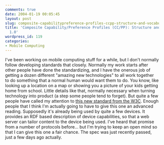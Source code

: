 ```yaml
---
comments: true
date: 2004-01-19 00:05:45
layout: post
slug: composite-capabilitypreference-profiles-ccpp-structure-and-vocabularies-10
title: 'Composite Capability/Preference Profiles (CC/PP): Structure and Vocabularies
  1.0'
wordpress_id: 119
categories:
- Mobile Computing
---
```


I've been working on mobile computing stuff for a while, but I don't normally follow developing standards that closely. Normally my work starts after other people have done the standardizing, and I have the onerous job of getting a dozen different "amazing new technologies" to all work together to do something that a normal human would want them to do. You know, like looking up a location on a map or showing you a picture of your kids getting home from school. Little details like that, normally necessary when turning technology into product (a step some people tend to forget). But quite a few people have called my attention to [this new standard from the W3C](http://www.w3c.org/Mobile/CCPP/). Enough people that I think I'm actually going to have to give this one an advanced reading. Supposedly it's already being used by quite a few devices. It provides an RDF based description of device capabilities, so that a web server can tailor content to the device being used. I've heard that promise from a number of protocols before... but I'm trying to keep an open mind so that I can give this one a fair chance. The spec was just recently passed, just a few days ago actually.
